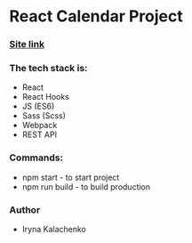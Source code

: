 # React Calendar Project

### [Site link](https://xxirynaxx.github.io/project1_HTML&CSS/)

### The tech stack is:

- React
- React Hooks
- JS (ES6)
- Sass (Scss)
- Webpack
- REST API

### Commands:

- npm start - to start project
- npm run build - to build production

### Author

- Iryna Kalachenko
